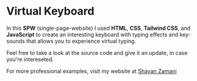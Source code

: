 # Virtual Keyboard

In this **SPW** (single-page-website) I used **HTML**, **CSS**, **Tailwind CSS**, and **JavaScript** to create an interesting keyboard with typing effects and
key-sounds that allows you to experience virtual typing.

Feel free to take a look at the source code and give it an update, in case you're intereseted.

For more professional examples, visit my website at [Shayan Zamani](https://shayan-zamani.me)
